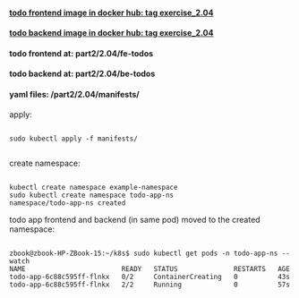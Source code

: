 #### [todo frontend image in docker hub: tag exercise_2.04](https://hub.docker.com/r/lnsth/todo-app-fe)

#### [todo backend image in docker hub: tag exercise_2.04](https://hub.docker.com/r/lnsth/todo-app-be)

#### todo frontend at: part2/2.04/fe-todos

#### todo backend at: part2/2.04/be-todos


#### yaml files: /part2/2.04/manifests/


apply:

```

sudo kubectl apply -f manifests/


```


create namespace:

```

kubectl create namespace example-namespace
sudo kubectl create namespace todo-app-ns
namespace/todo-app-ns created

```


todo app frontend and backend (in same pod) moved to the created namespace:

```

zbook@zbook-HP-ZBook-15:~/k8s$ sudo kubectl get pods -n todo-app-ns --watch
NAME                        READY   STATUS              RESTARTS   AGE
todo-app-6c88c595ff-flnkx   0/2     ContainerCreating   0          43s
todo-app-6c88c595ff-flnkx   2/2     Running             0          57s

```